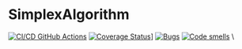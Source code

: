# SimplexAlgorithm
[![CI/CD GitHub Actions](https://github.com/AlisaVasova/SimplexAlgorithm/actions/workflows/python-app.yml/badge.svg)](https://github.com/AlisaVasova/SimplexAlgorithm/actions/workflows/python-app.yml)
[![Coverage Status](https://coveralls.io/repos/github/AlisaVasova/SimplexAlgorithm/badge.svg?branch=master)](https://coveralls.io/github/AlisaVasova/SimplexAlgorithm?branch=master)]
[![Bugs](https://sonarcloud.io/api/project_badges/measure?project=AlisaVasova_SimplexAlgorithm&metric=bugs)](https://sonarcloud.io/summary/new_code?id=AlisaVasova_SimplexAlgorithm)
[![Code smells](https://sonarcloud.io/api/project_badges/measure?project=AlisaVasova_SimplexAlgorithm&metric=code_smells)](https://sonarcloud.io/dashboard?id=AlisaVasova_SimplexAlgorithm)
\

